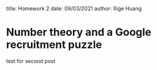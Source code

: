 title: Homework 2
date: 09/03/2021
author: Xige Huang

#  Number theory and a Google recruitment puzzle

test for second post